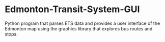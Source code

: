 # Edmonton-Transit-System-GUI
Python program that parses ETS data and provides a user interface of the Edmonton map using the graphics library that explores bus routes and stops.
